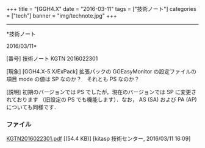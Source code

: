 ﻿+++
title = "[GGH4.X"
date = "2016-03-11"
tags = ["技術ノート"]
categories = ["tech"]
banner = "img/technote.jpg"
+++

-----------------------------------------------------------------------------------------------------------------------------

*技術ノート

2016/03/11*


[番号]
技術ノート KGTN 2016022301

[現象]
[GGH4.X-5.X/ExPack] 拡張パックの GGEasyMonitor の設定ファイルの項目
mode の値は SP なのか？　それとも PS なのか？

[説明]
初期のバージョンでは PS でしたが，現在のバージョンでは SP
に変更されております （旧設定の PS でも機能します）．なお， AS (SA)
および PA (AP) についても同様です．


### ファイル

 
 


[KGTN2016022301.pdf](http://techreport.kitasp.net/attachments/download/2508/KGTN2016022301.pdf)
 [(54.4 KB)] [kitasp 技術センター, 2016/03/11
16:09]


 


 

